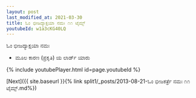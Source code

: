 ```yaml
---
layout: post
last_modified_at: 2021-03-30
title: ಓಂ ಭೀಜದ್ಯಾಕ್ಷಯಾ ನಮಃ ೧೧ ಟೈಮ್ಸ್
youtubeId: w1a3cKG40LQ
---
```

 
 
 ಓಂ ಭೀಜದ್ಯಾಕ್ಷಯಾ ನಮಃ  
 
 -  ಮೂಲ ಕಾರಣ (ಪ್ರಕೃತಿ) ಯ ಲಾರ್ಡ್ ಯಾರು 
 
  
 
  
 
 
 
 
 
 


{% include youtubePlayer.html id=page.youtubeId %}
 
[Next]({{ site.baseurl }}{% link  split1/_posts/2013-08-21-ಓಂ ಭೀಜಕರ್ತ್ರೆ ನಮಃ ೧೧ ಟೈಮ್ಸ್.md%})
 

